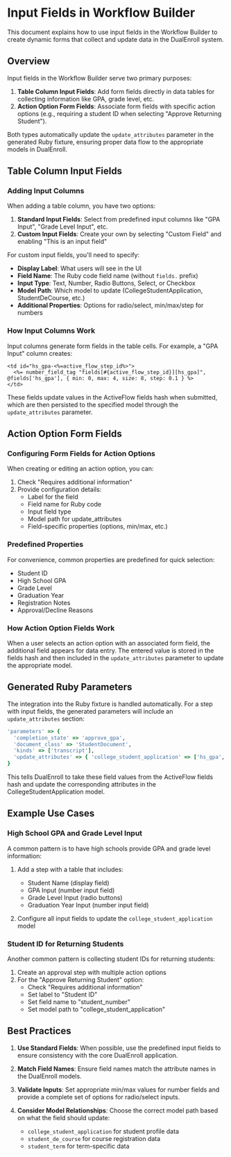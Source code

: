# Input Fields in Workflow Builder

This document explains how to use input fields in the Workflow Builder to create dynamic forms that collect and update data in the DualEnroll system.

## Overview

Input fields in the Workflow Builder serve two primary purposes:

1. **Table Column Input Fields**: Add form fields directly in data tables for collecting information like GPA, grade level, etc.
2. **Action Option Form Fields**: Associate form fields with specific action options (e.g., requiring a student ID when selecting "Approve Returning Student").

Both types automatically update the `update_attributes` parameter in the generated Ruby fixture, ensuring proper data flow to the appropriate models in DualEnroll.

## Table Column Input Fields

### Adding Input Columns

When adding a table column, you have two options:

1. **Standard Input Fields**: Select from predefined input columns like "GPA Input", "Grade Level Input", etc.
2. **Custom Input Fields**: Create your own by selecting "Custom Field" and enabling "This is an input field"

For custom input fields, you'll need to specify:
- **Display Label**: What users will see in the UI
- **Field Name**: The Ruby code field name (without `fields.` prefix)
- **Input Type**: Text, Number, Radio Buttons, Select, or Checkbox
- **Model Path**: Which model to update (CollegeStudentApplication, StudentDeCourse, etc.)
- **Additional Properties**: Options for radio/select, min/max/step for numbers

### How Input Columns Work

Input columns generate form fields in the table cells. For example, a "GPA Input" column creates:

```erb
<td id="hs_gpa-<%=active_flow_step_id%>">
  <%= number_field_tag "fields[#{active_flow_step_id}][hs_gpa]", @fields['hs_gpa'], { min: 0, max: 4, size: 8, step: 0.1 } %>
</td>
```

These fields update values in the ActiveFlow fields hash when submitted, which are then persisted to the specified model through the `update_attributes` parameter.

## Action Option Form Fields

### Configuring Form Fields for Action Options

When creating or editing an action option, you can:

1. Check "Requires additional information"
2. Provide configuration details:
   - Label for the field
   - Field name for Ruby code
   - Input field type
   - Model path for update_attributes
   - Field-specific properties (options, min/max, etc.)

### Predefined Properties

For convenience, common properties are predefined for quick selection:
- Student ID
- High School GPA
- Grade Level
- Graduation Year
- Registration Notes
- Approval/Decline Reasons

### How Action Option Fields Work

When a user selects an action option with an associated form field, the additional field appears for data entry. The entered value is stored in the fields hash and then included in the `update_attributes` parameter to update the appropriate model.

## Generated Ruby Parameters

The integration into the Ruby fixture is handled automatically. For a step with input fields, the generated parameters will include an `update_attributes` section:

```ruby
'parameters' => {
  'completion_state' => 'approve_gpa',
  'document_class' => 'StudentDocument',
  'kinds' => ['transcript'],
  'update_attributes' => { 'college_student_application' => ['hs_gpa', 'hs_current_grade'] },
}
```

This tells DualEnroll to take these field values from the ActiveFlow fields hash and update the corresponding attributes in the CollegeStudentApplication model.

## Example Use Cases

### High School GPA and Grade Level Input

A common pattern is to have high schools provide GPA and grade level information:

1. Add a step with a table that includes:
   - Student Name (display field)
   - GPA Input (number input field)
   - Grade Level Input (radio buttons)
   - Graduation Year Input (number input field)

2. Configure all input fields to update the `college_student_application` model

### Student ID for Returning Students

Another common pattern is collecting student IDs for returning students:

1. Create an approval step with multiple action options
2. For the "Approve Returning Student" option:
   - Check "Requires additional information"
   - Set label to "Student ID"
   - Set field name to "student_number"
   - Set model path to "college_student_application"

## Best Practices

1. **Use Standard Fields**: When possible, use the predefined input fields to ensure consistency with the core DualEnroll application.

2. **Match Field Names**: Ensure field names match the attribute names in the DualEnroll models.

3. **Validate Inputs**: Set appropriate min/max values for number fields and provide a complete set of options for radio/select inputs.

4. **Consider Model Relationships**: Choose the correct model path based on what the field should update:
   - `college_student_application` for student profile data
   - `student_de_course` for course registration data
   - `student_term` for term-specific data
